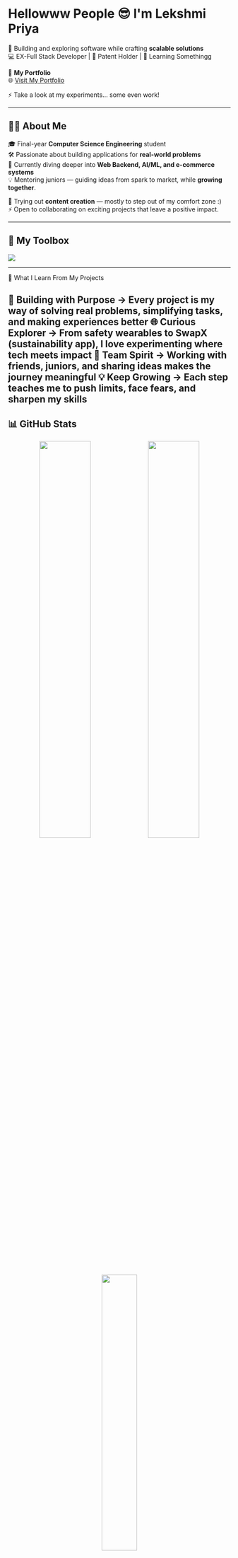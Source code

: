 # Hellowww People 😎 I'm **Lekshmi Priya**  

🚀 Building and exploring software while crafting **scalable solutions**  
💻 EX-Full Stack Developer | 📜 Patent Holder | 🎨 Learning Somethingg

🔗 **My Portfolio**  
🌐 [Visit My Portfolio](https://lekshmipriya.netlify.app/)  

⚡ Take a look at my experiments… some even work!

---

## 👩‍💻 About Me  

🎓 Final-year **Computer Science Engineering** student  
🛠️ Passionate about building applications for **real-world problems**  
🌱 Currently diving deeper into **Web Backend, AI/ML, and e-commerce systems**  
💡 Mentoring juniors — guiding ideas from spark to market, while **growing together**.

🎥 Trying out **content creation** — mostly to step out of my comfort zone :)  
⚡ Open to collaborating on exciting projects that leave a positive impact.

---

## 🔧 My Toolbox  
<p align="left">
  <img src="https://skillicons.dev/icons?i=html,css,js,react,nodejs,express,mongodb,tailwind,python,java,git,github,vscode,figma&perline=7" />
</p>

---
🌟 What I Learn From My Projects  

🚀 Building with Purpose → Every project is my way of solving real problems, simplifying tasks, and making experiences better
🌐 Curious Explorer → From safety wearables to SwapX (sustainability app), I love experimenting where tech meets impact
🤝 Team Spirit → Working with friends, juniors, and sharing ideas makes the journey meaningful
💡 Keep Growing → Each step teaches me to push limits, face fears, and sharpen my skills
---

## 📊 GitHub Stats  
<p align="center">
  <img src="https://github-readme-streak-stats.herokuapp.com?user=lekshmipriyaa28&theme=radical&hide_border=true" width="48%" />
  <img src="https://github-readme-stats.vercel.app/api?username=lekshmipriyaa28&show_icons=true&theme=radical&hide_border=true" width="48%" />
</p>  

<p align="center">
  <img src="https://github-readme-stats.vercel.app/api/top-langs/?username=lekshmipriyaa28&layout=compact&theme=radical&hide_border=true" width="40%" />
</p>

---

## 🌐 Let’s Connect!  
- [📩 Email](mailto:lekshmipriyaa28@gmail.com)  
- [💼 LinkedIn](https://www.linkedin.com/in/lekshmi-priya-j-s--8684382a9/)  

---

<h3 align="center">✨ Stay Hungry. Stay Foolish. ✨</h3>
